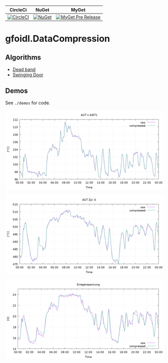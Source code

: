 | CircleCi | NuGet | MyGet |
| -- | -- | -- |
| [![CircleCI](https://circleci.com/gh/gfoidl/DataCompression/tree/master.svg?style=svg)](https://circleci.com/gh/gfoidl/DataCompression/tree/master) | [![NuGet](https://img.shields.io/nuget/v/gfoidl.DataCompression.svg?style=flat-square)](https://www.nuget.org/packages/gfoidl.DataCompression/) | [![MyGet Pre Release](https://img.shields.io/myget/gfoidl/vpre/gfoidl.DataCompression.svg?style=flat-square)](https://www.myget.org/feed/gfoidl/package/nuget/gfoidl.DataCompression) |

# gfoidl.DataCompression

## Algorithms

* [Dead band](./doc/DeadBand.md)
* [Swinging Door](./doc/SwingingDoor.md)

## Demos

See `./demos` for code.

![](./doc/images/demo_01.png)

![](./doc/images/demo_02.png)

![](./doc/images/demo_03.png)
